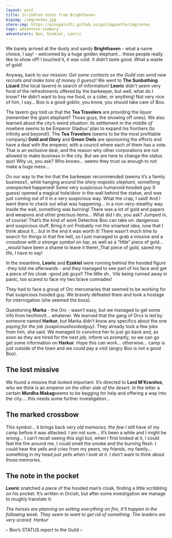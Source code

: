 ```yaml
---
layout: post
title: Scribbled notes from Brighthaven
bigimg: /img/notes.jpg
share-img: https://ginogalotti.github.io/guildgazette/img/notes
tags: adventure-summary
adventurers: Boo, Ezekiel, Leoric
---
```


We barely arrived at the dusty and sandy **Brighthaven** - what a name choice, I say! - welcomed by a huge golden elephant… these people really like to show off! I touched it, it was cold. It didn’t taste good. What a waste of gold!

Anyway, back to our mission: _Get some contacts so the Guild can send new recruits and make tons of money (I guess)!_ We went to **The Sunbathing Lizard** (the local tavern) in search of information! **Leoric** didn’t seem very fond of the refreshments offered by the barkeeper, but well, what do I know? He didn’t want to buy me food, or a cider, or anything! Not very nice of him, I say… Boo is a good goblin, you know, you should take care of Boo. 

The tavern guy told us that the **Tea Travelers** are providing the liquor (remember the giant elephant? Those guys, the showing off ones). We also learned about the city’s weird situation: its settlement in the _middle of nowhere_ seems to be Emperor Gladius’ plan to expand his frontiers (to infinity and beyond!). The **Tea Travelers** (seems to be the most profitable company) **Gold and Glory** and **Green Owls** are sponsoring the efforts and have a deal with the emperor, with a council where each of them has a vote. That is an exclusive deal, and the reason why other corporations are not allowed to make business in the city. But we are here to change the status quo! Why us, you ask? Who knows… seems they trust us enough to not make a huge mess...

On our way to the Inn that the barkeeper recommended (seems it’s a family business!), while hanging around the _shiny majestic elephant_, something unexpected happened! Some very suspicious humanoid hooded guy (I guess) opened a magical hole/door in the wall behind the statue, and was just coming out of it in a very suspicious way. What the crap, I said! And I went there to check out what was happening… in a non-very-stealthy way. Inside the wall, something was burning! There was a lot of gold and papers and weapons and other precious items… What did I do, you ask? Jumped in, of course! That’s the kind of work Detective Boo can take on: dangerous and suspicious stuff. Bring it on! Probably not the smartest idea, now that I think about it... but in the end it was worth it! There wasn’t much time to search for things in that fire hell, so I just managed to grab a missive and a _crossbow with a strange symbol on top_; as well as a “little” piece of gold… _would have been a shame to leave it there!_That piece of gold, saved my life, I have to say!

In the meantime, **Leoric** and **Ezekiel** were running behind the hooded figure -they told me afterwards - and they managed to see part of his face and get a piece of his cloak -good job guys!! The little sh.. Vile being runned away in panic, too scared to face my two brave comrades! 

They had to face a group of Orc mercenaries that seemed to be working for that suspicious hooded guy. We bravely defeated them and took a hostage for interrogation (she seemed the boss).

Questioning **Marka** - the Orc - wasn’t easy, but we managed to get some info from her/him/it… whatever. We learned that the gang of Orcs is led by someone named **Harkur**, but Marka didn’t know any specifics about the one _paying for the job (suspicioushoodedguy)_. They already took a few jobs from him, she said. We managed to convince her to just go back and, as soon as they are hired for the next job, inform us promptly, so we can go get some information on **Harkur**. Hope this can work… otherwise… camp is just outside of the town and we could pay a visit (angry Boo is not a good Boo). 

## **The lost missive**

We found a missive that looked important. It’s directed to **Lord M’Kranitos**, who we think is an emperor _on the other side of the desert_. In the letter a certain **Murdha Makag**seems to be begging for help and offering a way into the city.… this needs some further investigation…

## **The marked crossbow**

This symbol… it brings back _very old memories, the few I still_ have of my camp before it was attacked. I am not sure... It’s been a while and I might be wrong... I can’t recall seeing this sigil but, when I first looked at it, I could feel the fire around me, I could smell the smoke and the burning flesh. I could hear the yells and cries from my peers, my friends, my family... something in my head _just yells when I look at it_.  I don’t want to think about those memories.

## **The note in the pocket**

**Leoric** snatched a piece of the hooded man’s cloak, finding a little scribbling on his pocket. It’s written in Orcish, but after some investigation we manage to roughly translate it:

_The horses are planning on setting everything on fire, it’ll happen in the following week. They seem to want to get rid of something. The leaders are very scared. Harkur_

– Boo’s STATUS report to the Guild –